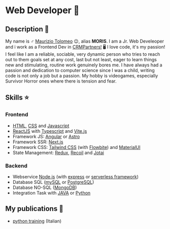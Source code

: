 # Web Developer 🥷

## Description 📒

My name is ♂️ [Maurizio Tolomeo](https://mauriziotolomeo.it) 😉, alias **MORIS**. I am a Jr. Web Develeoper and i work as a Frontend Dev in [CRMPartners!](https://www.crmpartners.it/) 🖥️ I love code, it's my passion! I feel like I am a reliable, sociable, very dynamic person who tries to reach out to them goals set at any cost, last but not least, eager to learn things new and stimulating, routine work genuinely bores me. I have always had a passion and dedication to computer science since I was a child, writing code is not only a job but a passion. My hobby is videogames, especially Survivor Horror ones where there is tension and fear.

## Skills ⭐

### Frontend

- [HTML](https://www.w3schools.com/html/), [CSS](https://www.w3schools.com/Css/) and [Javascript](https://it.javascript.info/)
- [ReactJS](https://reactjs.org/) with [Typescript](https://www.typescriptlang.org/) and [Vite.js](https://vitejs.dev/)
- Framework JS: [Angular](https://angular.io/) or [Astro](https://astro.build/)
- Framework SSR: [Next.js](https://nextjs.org/)
- Framework CSS: [Tailwind CSS](https://tailwindcss.com/) (with [Flowbite](https://flowbite.com/)) and [MaterialUI](https://mui.com/)
- State Management: [Redux](https://redux.js.org/), [Recoil](https://recoiljs.org/) and [Jotai](https://jotai.org/)

### Backend

- Webservice [Node.js](https://nodejs.org/en/) (with [express](https://expressjs.com/) or [serverless framework](https://www.serverless.com/framework/docs/getting-started))
- Database SQL ([mySQL](https://www.mysql.com/it/) or [PostgreSQL](https://www.postgresql.org/))
- Database NO-SQL ([MongoDB](https://www.mongodb.com/))
- Integration Task with [JAVA](https://www.java.com/) or [Python](https://www.python.org/)

## My publications 📖
- [python training](https://moris88.github.io/formazione-python/) (Italian)
